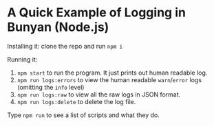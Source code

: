 # A Quick Example of Logging in Bunyan (Node.js)

Installing it: clone the repo and run `npm i`

Running it:

1. `npm start` to run the program. It just prints out human readable log.
2. `npm run logs:errors` to view the human readable `warn`/`error` logs (omitting the `info` level)
3. `npm run logs:raw` to view all the raw logs in JSON format.
4. `npm run logs:delete` to delete the log file.

Type `npm run` to see a list of scripts and what they do.
